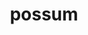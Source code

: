 ---
title: possum
meaning: to be able
ch: five
pos: verb
inf: posse
conjugation: irregular
derivative: possible
inactive: yes
---